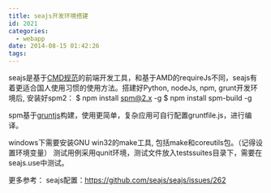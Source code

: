 ```yaml
---
title: seajs开发环境搭建
id: 2021
categories:
  - webapp
date: 2014-08-15 01:42:26
tags:
---
```


seajs是基于[CMD规范](https://github.com/seajs/seajs/issues/242)的前端开发工具，和基于AMD的requireJs不同，seajs有着更适合国人使用习惯的使用方法。搭建好Python, nodeJs, npm, grunt开发环境后, 安装好spm2：
$ npm install spm@2.x -g
$ npm install spm-build -g

spm基于[gruntjs](http://gruntjs.com/)构建，使用更简单，复杂应用可自行配置gruntfile.js，进行编译。

windows下需要安装GNU win32的make工具, 包括make和coreutils包。（记得设置环境变量）
测试用例采用qunit环境，测试文件放入testssuites目录下，需要在seajs.use中测试。

更多参考：
seajs配置：https://github.com/seajs/seajs/issues/262